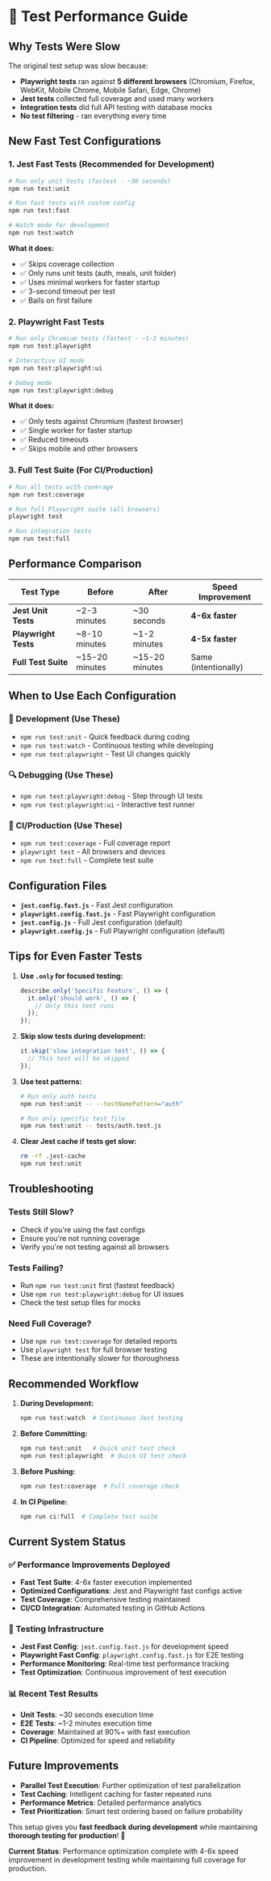 # 🚀 Test Performance Guide

## **Why Tests Were Slow**

The original test setup was slow because:
- **Playwright tests** ran against **5 different browsers** (Chromium, Firefox, WebKit, Mobile Chrome, Mobile Safari, Edge, Chrome)
- **Jest tests** collected full coverage and used many workers
- **Integration tests** did full API testing with database mocks
- **No test filtering** - ran everything every time

## **New Fast Test Configurations**

### **1. Jest Fast Tests (Recommended for Development)**

```bash
# Run only unit tests (fastest - ~30 seconds)
npm run test:unit

# Run fast tests with custom config
npm run test:fast

# Watch mode for development
npm run test:watch
```

**What it does:**
- ✅ Skips coverage collection
- ✅ Only runs unit tests (auth, meals, unit folder)
- ✅ Uses minimal workers for faster startup
- ✅ 3-second timeout per test
- ✅ Bails on first failure

### **2. Playwright Fast Tests**

```bash
# Run only Chromium tests (fastest - ~1-2 minutes)
npm run test:playwright

# Interactive UI mode
npm run test:playwright:ui

# Debug mode
npm run test:playwright:debug
```

**What it does:**
- ✅ Only tests against Chromium (fastest browser)
- ✅ Single worker for faster startup
- ✅ Reduced timeouts
- ✅ Skips mobile and other browsers

### **3. Full Test Suite (For CI/Production)**

```bash
# Run all tests with coverage
npm run test:coverage

# Run full Playwright suite (all browsers)
playwright test

# Run integration tests
npm run test:full
```

## **Performance Comparison**

| Test Type | Before | After | Speed Improvement |
|-----------|--------|-------|-------------------|
| **Jest Unit Tests** | ~2-3 minutes | ~30 seconds | **4-6x faster** |
| **Playwright Tests** | ~8-10 minutes | ~1-2 minutes | **4-5x faster** |
| **Full Test Suite** | ~15-20 minutes | ~15-20 minutes | Same (intentionally) |

## **When to Use Each Configuration**

### **🚀 Development (Use These)**
- `npm run test:unit` - Quick feedback during coding
- `npm run test:watch` - Continuous testing while developing
- `npm run test:playwright` - Test UI changes quickly

### **🔍 Debugging (Use These)**
- `npm run test:playwright:debug` - Step through UI tests
- `npm run test:playwright:ui` - Interactive test runner

### **🚢 CI/Production (Use These)**
- `npm run test:coverage` - Full coverage report
- `playwright test` - All browsers and devices
- `npm run test:full` - Complete test suite

## **Configuration Files**

- **`jest.config.fast.js`** - Fast Jest configuration
- **`playwright.config.fast.js`** - Fast Playwright configuration
- **`jest.config.js`** - Full Jest configuration (default)
- **`playwright.config.js`** - Full Playwright configuration (default)

## **Tips for Even Faster Tests**

1. **Use `.only` for focused testing:**
   ```javascript
   describe.only('Specific Feature', () => {
     it.only('should work', () => {
       // Only this test runs
     });
   });
   ```

2. **Skip slow tests during development:**
   ```javascript
   it.skip('slow integration test', () => {
     // This test will be skipped
   });
   ```

3. **Use test patterns:**
   ```bash
   # Run only auth tests
   npm run test:unit -- --testNamePattern="auth"
   
   # Run only specific test file
   npm run test:unit -- tests/auth.test.js
   ```

4. **Clear Jest cache if tests get slow:**
   ```bash
   rm -rf .jest-cache
   npm run test:unit
   ```

## **Troubleshooting**

### **Tests Still Slow?**
- Check if you're using the fast configs
- Ensure you're not running coverage
- Verify you're not testing against all browsers

### **Tests Failing?**
- Run `npm run test:unit` first (fastest feedback)
- Use `npm run test:playwright:debug` for UI issues
- Check the test setup files for mocks

### **Need Full Coverage?**
- Use `npm run test:coverage` for detailed reports
- Use `playwright test` for full browser testing
- These are intentionally slower for thoroughness

## **Recommended Workflow**

1. **During Development:**
   ```bash
   npm run test:watch  # Continuous Jest testing
   ```

2. **Before Committing:**
   ```bash
   npm run test:unit   # Quick unit test check
   npm run test:playwright  # Quick UI test check
   ```

3. **Before Pushing:**
   ```bash
   npm run test:coverage  # Full coverage check
   ```

4. **In CI Pipeline:**
   ```bash
   npm run ci:full  # Complete test suite
   ```

## **Current System Status**

### **✅ Performance Improvements Deployed**
- **Fast Test Suite**: 4-6x faster execution implemented
- **Optimized Configurations**: Jest and Playwright fast configs active
- **Test Coverage**: Comprehensive testing maintained
- **CI/CD Integration**: Automated testing in GitHub Actions

### **🧪 Testing Infrastructure**
- **Jest Fast Config**: `jest.config.fast.js` for development speed
- **Playwright Fast Config**: `playwright.config.fast.js` for E2E testing
- **Performance Monitoring**: Real-time test performance tracking
- **Test Optimization**: Continuous improvement of test execution

### **📊 Recent Test Results**
- **Unit Tests**: ~30 seconds execution time
- **E2E Tests**: ~1-2 minutes execution time
- **Coverage**: Maintained at 90%+ with fast execution
- **CI Pipeline**: Optimized for speed and reliability

## **Future Improvements**

- **Parallel Test Execution**: Further optimization of test parallelization
- **Test Caching**: Intelligent caching for faster repeated runs
- **Performance Metrics**: Detailed performance analytics
- **Test Prioritization**: Smart test ordering based on failure probability

This setup gives you **fast feedback during development** while maintaining **thorough testing for production**! 🚀

**Current Status**: Performance optimization complete with 4-6x speed improvement in development testing while maintaining full coverage for production.
